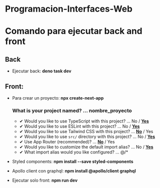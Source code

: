 # Programacion-Interfaces-Web

# Comando para ejecutar back and front


## Back

- Ejecutar back: **deno task dev**

## Front: 

- Para crear un proyecto: **npx create-next-app**


    ### What is your project named? … nombre_proyecto
    - ✔ Would you like to use TypeScript with this project? … No / <u>**Yes**</u> 
    - ✔ Would you like to use ESLint with this project? … No / <u>**Yes**</u>
    - ✔ Would you like to use Tailwind CSS with this project? … <u>**No**</u> / Yes
    - ✔ Would you like to use `src/` directory with this project? … No / <u>**Yes**</u>
    - ✔ Use App Router (recommended)? … <u>**No**</u> / Yes
    - ✔ Would you like to customize the default import alias? … No / <u>**Yes**</u>
    - ✔ What import alias would you like configured? … @/*

- Styled components: **npm install --save styled-components**

- Apollo client con graphql: **npm install @apollo/client graphql**

- Ejecutar solo front: **npm run dev**
